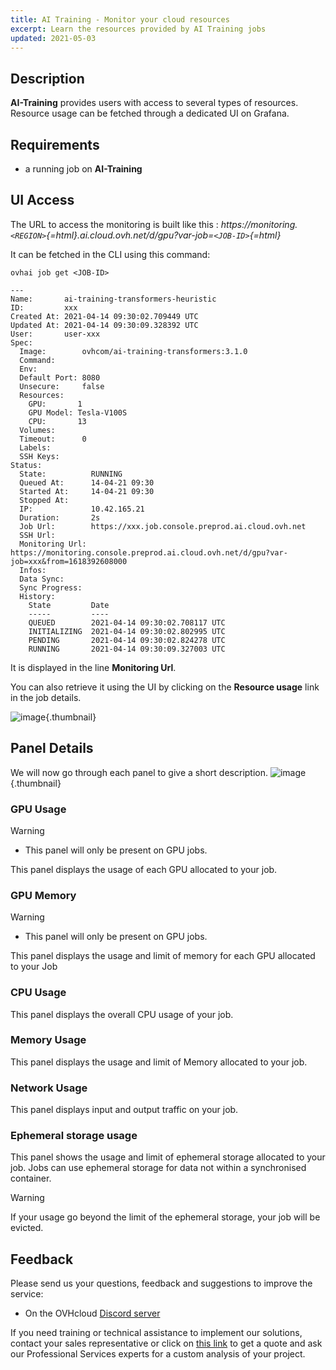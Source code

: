 ```yaml
---
title: AI Training - Monitor your cloud resources
excerpt: Learn the resources provided by AI Training jobs
updated: 2021-05-03
---
```


## Description

**AI-Training** provides users with access to several types of resources. Resource usage can be fetched through a dedicated UI on Grafana.

## Requirements

-   a running job on **AI-Training**

## UI Access

The URL to access the monitoring is built like this : *https://monitoring.`<REGION>`{=html}.ai.cloud.ovh.net/d/gpu?var-job=`<JOB-ID>`{=html}*

It can be fetched in the CLI using this command:

``` {.console}
ovhai job get <JOB-ID>

---
Name:       ai-training-transformers-heuristic
ID:         xxx
Created At: 2021-04-14 09:30:02.709449 UTC
Updated At: 2021-04-14 09:30:09.328392 UTC
User:       user-xxx
Spec:       
  Image:        ovhcom/ai-training-transformers:3.1.0
  Command:      
  Env:          
  Default Port: 8080
  Unsecure:     false
  Resources:    
    GPU:       1
    GPU Model: Tesla-V100S
    CPU:       13
  Volumes:      
  Timeout:      0
  Labels:       
  SSH Keys:     
Status:     
  State:          RUNNING
  Queued At:      14-04-21 09:30
  Started At:     14-04-21 09:30
  Stopped At:     
  IP:             10.42.165.21
  Duration:       2s
  Job Url:        https://xxx.job.console.preprod.ai.cloud.ovh.net
  SSH Url:        
  Monitoring Url: https://monitoring.console.preprod.ai.cloud.ovh.net/d/gpu?var-job=xxx&from=1618392608000
  Infos:          
  Data Sync:      
  Sync Progress:  
  History:        
    State         Date
    -----         ----
    QUEUED        2021-04-14 09:30:02.708117 UTC
    INITIALIZING  2021-04-14 09:30:02.802995 UTC
    PENDING       2021-04-14 09:30:02.824278 UTC
    RUNNING       2021-04-14 09:30:09.327003 UTC
```

It is displayed in the line **Monitoring Url**.

You can also retrieve it using the UI by clicking on the **Resource usage** link in the job details.

![image](images/00_job_details.png){.thumbnail}

## Panel Details

We will now go through each panel to give a short description.
![image](images/01_resource_dashboard.png){.thumbnail}

### GPU Usage

> [!warning]
> * This panel will only be present on GPU jobs.

This panel displays the usage of each GPU allocated to your job.

### GPU Memory

> [!warning]
> * This panel will only be present on GPU jobs.

This panel displays the usage and limit of memory for each GPU allocated to your Job

### CPU Usage

This panel displays the overall CPU usage of your job.

### Memory Usage

This panel displays the usage and limit of Memory allocated to your job.

### Network Usage

This panel displays input and output traffic on your job.

### Ephemeral storage usage

This panel shows the usage and limit of ephemeral storage allocated to your job. Jobs can use ephemeral storage for data not within a synchronised container.

> [!warning]
> If your usage go beyond the limit of the ephemeral storage, your job will be evicted.

## Feedback

Please send us your questions, feedback and suggestions to improve the service:

- On the OVHcloud [Discord server](https://discord.gg/ovhcloud)

If you need training or technical assistance to implement our solutions, contact your sales representative or click on [this link](https://www.ovhcloud.com/pt/professional-services/) to get a quote and ask our Professional Services experts for a custom analysis of your project. 
